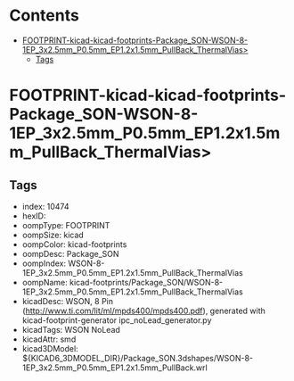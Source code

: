 



Contents
========

* [FOOTPRINT-kicad-kicad-footprints-Package_SON-WSON-8-1EP_3x2.5mm_P0.5mm_EP1.2x1.5mm_PullBack_ThermalVias>](#footprint-kicad-kicad-footprints-package_son-wson-8-1ep_3x25mm_p05mm_ep12x15mm_pullback_thermalvias)
	* [Tags](#tags)

# FOOTPRINT-kicad-kicad-footprints-Package_SON-WSON-8-1EP_3x2.5mm_P0.5mm_EP1.2x1.5mm_PullBack_ThermalVias>

## Tags

- index: 10474
- hexID: 
- oompType: FOOTPRINT
- oompSize: kicad
- oompColor: kicad-footprints
- oompDesc: Package_SON
- oompIndex: WSON-8-1EP_3x2.5mm_P0.5mm_EP1.2x1.5mm_PullBack_ThermalVias
- oompName: kicad-footprints/Package_SON/WSON-8-1EP_3x2.5mm_P0.5mm_EP1.2x1.5mm_PullBack_ThermalVias
- kicadDesc: WSON, 8 Pin (http://www.ti.com/lit/ml/mpds400/mpds400.pdf), generated with kicad-footprint-generator ipc_noLead_generator.py
- kicadTags: WSON NoLead
- kicadAttr: smd
- kicad3DModel: ${KICAD6_3DMODEL_DIR}/Package_SON.3dshapes/WSON-8-1EP_3x2.5mm_P0.5mm_EP1.2x1.5mm_PullBack.wrl
